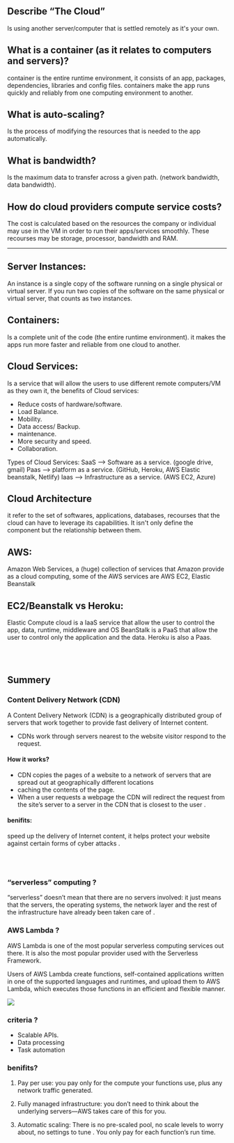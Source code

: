 
## Describe “The Cloud”
Is using another server/computer that is settled remotely as it's your own. 

## What is a container (as it relates to computers and servers)?
container is the entire runtime environment, it consists of an app, packages, dependencies, libraries and config files. containers make the app runs quickly and reliably from one computing environment to another.

## What is auto-scaling?
Is the process of modifying the resources that is needed to the app automatically.

## What is bandwidth?
Is the maximum data to transfer across a given path. (network bandwidth, data bandwidth).

## How do cloud providers compute service costs?
The cost is calculated based on the resources the company or individual may use in the VM in order to run their apps/services smoothly.
These recourses may be storage, processor, bandwidth and RAM.


------------------------------------------

## Server Instances: 
An instance is a single copy of the software running on a single physical or virtual server. If you run two copies of the software on the same physical or virtual server, that counts as two instances.


## Containers:
Is a complete unit of the code (the entire runtime environment). it makes the apps run more faster and reliable from one cloud to another.

## Cloud Services:
Is a service that will allow the users to use different remote computers/VM as they own it, the benefits of Cloud services:
 - Reduce costs of hardware/software.
 - Load Balance.
 - Mobility.
 - Data access/ Backup.
 - maintenance.
 - More security and speed.
 - Collaboration.

Types of Cloud Services:
SaaS --> Software as a service. (google drive, gmail)
Paas --> platform as a service. (GitHub, Heroku, AWS Elastic beanstalk, Netlify)
Iaas --> Infrastructure as a service. (AWS EC2, Azure)

 
## Cloud Architecture
it refer to the set of softwares, applications, databases, recourses that the cloud can have to leverage its capabilities. It isn't only define the component but the relationship between them.


## AWS:
Amazon Web Services, a (huge) collection of services that Amazon provide as a cloud computing, some of the AWS services are AWS EC2, Elastic Beanstalk

## EC2/Beanstalk vs Heroku:
Elastic Compute cloud is a IaaS service that allow the user to control the app, data, runtime, middleware and OS
BeanStalk is a PaaS that allow the user to control only the application and the data.
Heroku is also a Paas. 

<br><br>


## Summery 

### Content Delivery Network (CDN)

A Content Delivery Network (CDN) is a geographically distributed group of servers that work together to provide fast delivery of Internet content. 

- CDNs work through servers nearest to the website visitor respond to the request.  


#### How it works?

- CDN copies the pages of a website to a network of servers that are spread out at geographically different locations
-  caching the contents of the page.
-  When a user requests a webpage the CDN will redirect the request from the  site’s server to a server in the CDN that is closest to the user .


#### benifits:

speed up the delivery of Internet content, it helps protect your website against certain forms of cyber attacks .



<br><br>


### “serverless” computing ? 

  “serverless” doesn’t mean that there are no servers involved: it just means that the servers, the operating systems, the network layer and the rest of the infrastructure have already been taken care of . 


### AWS Lambda ?

AWS Lambda is one of the most popular serverless computing services out there. It is also the most popular provider used with the Serverless Framework. 

Users of AWS Lambda create functions, self-contained applications written in one of the supported languages and runtimes, and upload them to AWS Lambda, which executes those functions in an efficient and flexible manner.


![](https://d1.awsstatic.com/product-marketing/Lambda/Diagrams/product-page-diagram_Lambda-RealTimeFileProcessing.a59577de4b6471674a540b878b0b684e0249a18c.png)


### criteria ?

- Scalable APIs.
- Data processing
- Task automation 

### benifits?

1. Pay per use: you pay only for the compute your functions use, plus any network traffic generated. 

2. Fully managed infrastructure: you don’t need to think about the underlying servers—AWS takes care of this for you.

3. Automatic scaling: There is no pre-scaled pool, no scale levels to worry about, no settings to tune . You only pay for each function’s run time.

